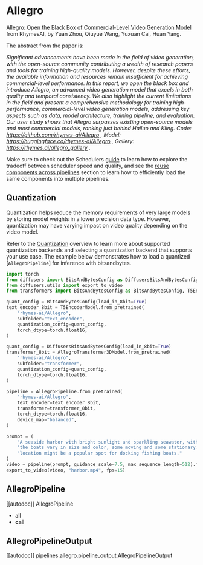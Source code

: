 <!-- Copyright 2025 The HuggingFace Team. All rights reserved.

Licensed under the Apache License, Version 2.0 (the "License"); you may not use this file except in compliance with
the License. You may obtain a copy of the License at

http://www.apache.org/licenses/LICENSE-2.0

Unless required by applicable law or agreed to in writing, software distributed under the License is distributed on
an "AS IS" BASIS, WITHOUT WARRANTIES OR CONDITIONS OF ANY KIND, either express or implied. See the License for the
specific language governing permissions and limitations under the License. -->

# Allegro

[Allegro: Open the Black Box of Commercial-Level Video Generation Model](https://huggingface.co/papers/2410.15458) from RhymesAI, by Yuan Zhou, Qiuyue Wang, Yuxuan Cai, Huan Yang.

The abstract from the paper is:

*Significant advancements have been made in the field of video generation, with the open-source community contributing a wealth of research papers and tools for training high-quality models. However, despite these efforts, the available information and resources remain insufficient for achieving commercial-level performance. In this report, we open the black box and introduce Allegro, an advanced video generation model that excels in both quality and temporal consistency. We also highlight the current limitations in the field and present a comprehensive methodology for training high-performance, commercial-level video generation models, addressing key aspects such as data, model architecture, training pipeline, and evaluation. Our user study shows that Allegro surpasses existing open-source models and most commercial models, ranking just behind Hailuo and Kling. Code: https://github.com/rhymes-ai/Allegro , Model: https://huggingface.co/rhymes-ai/Allegro , Gallery: https://rhymes.ai/allegro_gallery .*

<Tip>

Make sure to check out the Schedulers [guide](../../using-diffusers/schedulers) to learn how to explore the tradeoff between scheduler speed and quality, and see the [reuse components across pipelines](../../using-diffusers/loading#reuse-a-pipeline) section to learn how to efficiently load the same components into multiple pipelines.

</Tip>

## Quantization

Quantization helps reduce the memory requirements of very large models by storing model weights in a lower precision data type. However, quantization may have varying impact on video quality depending on the video model.

Refer to the [Quantization](../../quantization/overview) overview to learn more about supported quantization backends and selecting a quantization backend that supports your use case. The example below demonstrates how to load a quantized [`AllegroPipeline`] for inference with bitsandbytes.

```py
import torch
from diffusers import BitsAndBytesConfig as DiffusersBitsAndBytesConfig, AllegroTransformer3DModel, AllegroPipeline
from diffusers.utils import export_to_video
from transformers import BitsAndBytesConfig as BitsAndBytesConfig, T5EncoderModel

quant_config = BitsAndBytesConfig(load_in_8bit=True)
text_encoder_8bit = T5EncoderModel.from_pretrained(
    "rhymes-ai/Allegro",
    subfolder="text_encoder",
    quantization_config=quant_config,
    torch_dtype=torch.float16,
)

quant_config = DiffusersBitsAndBytesConfig(load_in_8bit=True)
transformer_8bit = AllegroTransformer3DModel.from_pretrained(
    "rhymes-ai/Allegro",
    subfolder="transformer",
    quantization_config=quant_config,
    torch_dtype=torch.float16,
)

pipeline = AllegroPipeline.from_pretrained(
    "rhymes-ai/Allegro",
    text_encoder=text_encoder_8bit,
    transformer=transformer_8bit,
    torch_dtype=torch.float16,
    device_map="balanced",
)

prompt = (
    "A seaside harbor with bright sunlight and sparkling seawater, with many boats in the water. From an aerial view, "
    "the boats vary in size and color, some moving and some stationary. Fishing boats in the water suggest that this "
    "location might be a popular spot for docking fishing boats."
)
video = pipeline(prompt, guidance_scale=7.5, max_sequence_length=512).frames[0]
export_to_video(video, "harbor.mp4", fps=15)
```

## AllegroPipeline

[[autodoc]] AllegroPipeline
  - all
  - __call__

## AllegroPipelineOutput

[[autodoc]] pipelines.allegro.pipeline_output.AllegroPipelineOutput
